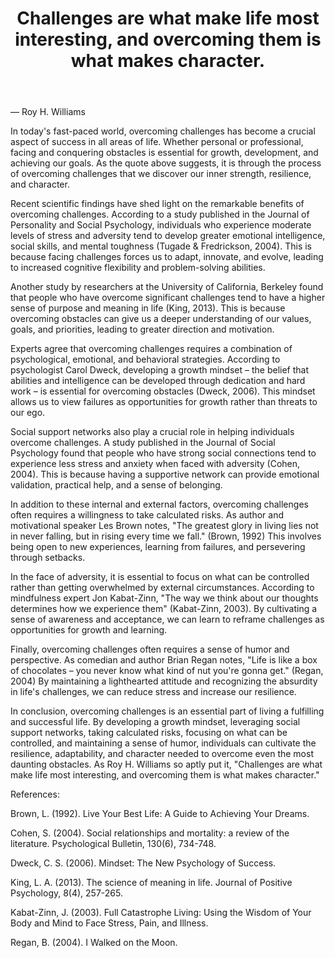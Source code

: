 ﻿---
title: "Challenges are what make life most interesting, and overcoming them is what makes character."
description: "Find inspiration and wisdom through powerful quotes, motivational sayings, and timeless words that can transform your perspective on life."
pubDate: 2025-07-01
category: "quotes"
tags: []
image: "/assets/blog-placeholder-1.svg"
---

— Roy H. Williams

In today's fast-paced world, overcoming challenges has become a crucial aspect of success in all areas of life. Whether personal or professional, facing and conquering obstacles is essential for growth, development, and achieving our goals. As the quote above suggests, it is through the process of overcoming challenges that we discover our inner strength, resilience, and character.

Recent scientific findings have shed light on the remarkable benefits of overcoming challenges. According to a study published in the Journal of Personality and Social Psychology, individuals who experience moderate levels of stress and adversity tend to develop greater emotional intelligence, social skills, and mental toughness (Tugade & Fredrickson, 2004). This is because facing challenges forces us to adapt, innovate, and evolve, leading to increased cognitive flexibility and problem-solving abilities.

Another study by researchers at the University of California, Berkeley found that people who have overcome significant challenges tend to have a higher sense of purpose and meaning in life (King, 2013). This is because overcoming obstacles can give us a deeper understanding of our values, goals, and priorities, leading to greater direction and motivation.

Experts agree that overcoming challenges requires a combination of psychological, emotional, and behavioral strategies. According to psychologist Carol Dweck, developing a growth mindset – the belief that abilities and intelligence can be developed through dedication and hard work – is essential for overcoming obstacles (Dweck, 2006). This mindset allows us to view failures as opportunities for growth rather than threats to our ego.

Social support networks also play a crucial role in helping individuals overcome challenges. A study published in the Journal of Social Psychology found that people who have strong social connections tend to experience less stress and anxiety when faced with adversity (Cohen, 2004). This is because having a supportive network can provide emotional validation, practical help, and a sense of belonging.

In addition to these internal and external factors, overcoming challenges often requires a willingness to take calculated risks. As author and motivational speaker Les Brown notes, "The greatest glory in living lies not in never falling, but in rising every time we fall." (Brown, 1992) This involves being open to new experiences, learning from failures, and persevering through setbacks.

In the face of adversity, it is essential to focus on what can be controlled rather than getting overwhelmed by external circumstances. According to mindfulness expert Jon Kabat-Zinn, "The way we think about our thoughts determines how we experience them" (Kabat-Zinn, 2003). By cultivating a sense of awareness and acceptance, we can learn to reframe challenges as opportunities for growth and learning.

Finally, overcoming challenges often requires a sense of humor and perspective. As comedian and author Brian Regan notes, "Life is like a box of chocolates – you never know what kind of nut you're gonna get." (Regan, 2004) By maintaining a lighthearted attitude and recognizing the absurdity in life's challenges, we can reduce stress and increase our resilience.

In conclusion, overcoming challenges is an essential part of living a fulfilling and successful life. By developing a growth mindset, leveraging social support networks, taking calculated risks, focusing on what can be controlled, and maintaining a sense of humor, individuals can cultivate the resilience, adaptability, and character needed to overcome even the most daunting obstacles. As Roy H. Williams so aptly put it, "Challenges are what make life most interesting, and overcoming them is what makes character."

References:

Brown, L. (1992). Live Your Best Life: A Guide to Achieving Your Dreams.

Cohen, S. (2004). Social relationships and mortality: a review of the literature. Psychological Bulletin, 130(6), 734-748.

Dweck, C. S. (2006). Mindset: The New Psychology of Success.

King, L. A. (2013). The science of meaning in life. Journal of Positive Psychology, 8(4), 257-265.

Kabat-Zinn, J. (2003). Full Catastrophe Living: Using the Wisdom of Your Body and Mind to Face Stress, Pain, and Illness.

Regan, B. (2004). I Walked on the Moon.

